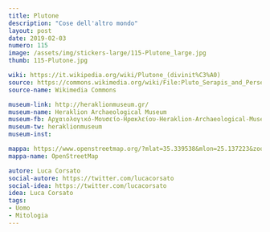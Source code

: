 ```yaml
---
title: Plutone
description: "Cose dell'altro mondo"
layout: post
date: 2019-02-03
numero: 115
image: /assets/img/stickers-large/115-Plutone_large.jpg
thumb: 115-Plutone.jpg

wiki: https://it.wikipedia.org/wiki/Plutone_(divinit%C3%A0)
source: https://commons.wikimedia.org/wiki/File:Pluto_Serapis_and_Persephone_Isis_Heraklion_museum.jpg?fastcci_from=354490&c1=354490&d1=15&s=200&a=fqv&uselang=it
source-name: Wikimedia Commons

museum-link: http://heraklionmuseum.gr/
museum-name: Heraklion Archaeological Museum
museum-fb: Αρχαιολογικό-Μουσείο-Ηρακλείου-Heraklion-Archaeological-Museum-1004913032959420
museum-tw: heraklionmuseum
museum-inst:

mappa: https://www.openstreetmap.org/?mlat=35.339538&mlon=25.137223&zoom=15#map=15/35.3395/25.1372
mappa-name: OpenStreetMap

autore: Luca Corsato
social-autore: https://twitter.com/lucacorsato
social-idea: https://twitter.com/lucacorsato
idea: Luca Corsato
tags:
- Uomo
- Mitologia
---
```

